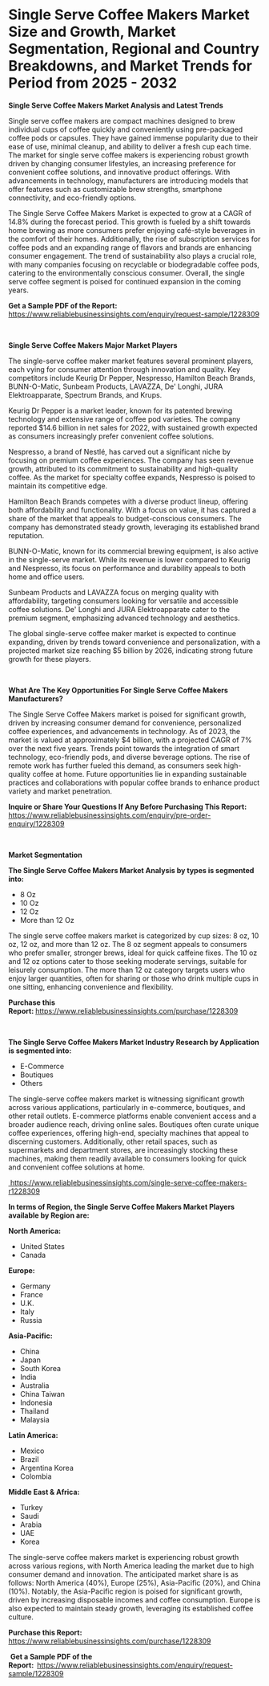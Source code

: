 <p><h1>Single Serve Coffee Makers Market Size and Growth, Market Segmentation, Regional and Country Breakdowns, and Market Trends for Period from 2025 -  2032</h1></p><p><strong>Single Serve Coffee Makers Market Analysis and Latest Trends</strong></p>
<p><p>Single serve coffee makers are compact machines designed to brew individual cups of coffee quickly and conveniently using pre-packaged coffee pods or capsules. They have gained immense popularity due to their ease of use, minimal cleanup, and ability to deliver a fresh cup each time. The market for single serve coffee makers is experiencing robust growth driven by changing consumer lifestyles, an increasing preference for convenient coffee solutions, and innovative product offerings. With advancements in technology, manufacturers are introducing models that offer features such as customizable brew strengths, smartphone connectivity, and eco-friendly options.</p><p>The Single Serve Coffee Makers Market is expected to grow at a CAGR of 14.8% during the forecast period. This growth is fueled by a shift towards home brewing as more consumers prefer enjoying café-style beverages in the comfort of their homes. Additionally, the rise of subscription services for coffee pods and an expanding range of flavors and brands are enhancing consumer engagement. The trend of sustainability also plays a crucial role, with many companies focusing on recyclable or biodegradable coffee pods, catering to the environmentally conscious consumer. Overall, the single serve coffee segment is poised for continued expansion in the coming years.</p></p>
<p><strong>Get a Sample PDF of the Report:&nbsp;</strong> <a href="https://www.reliablebusinessinsights.com/enquiry/request-sample/1228309?utm_campaign=39&utm_medium=2&utm_source=Github&utm_content=ia&utm_term=16042025&utm_id=single-serve-coffee-makers">https://www.reliablebusinessinsights.com/enquiry/request-sample/1228309</a></p>
<p>&nbsp;</p>
<p><strong>Single Serve Coffee Makers Major Market Players</strong></p>
<p><p>The single-serve coffee maker market features several prominent players, each vying for consumer attention through innovation and quality. Key competitors include Keurig Dr Pepper, Nespresso, Hamilton Beach Brands, BUNN-O-Matic, Sunbeam Products, LAVAZZA, De' Longhi, JURA Elektroapparate, Spectrum Brands, and Krups.</p><p>Keurig Dr Pepper is a market leader, known for its patented brewing technology and extensive range of coffee pod varieties. The company reported $14.6 billion in net sales for 2022, with sustained growth expected as consumers increasingly prefer convenient coffee solutions.</p><p>Nespresso, a brand of Nestlé, has carved out a significant niche by focusing on premium coffee experiences. The company has seen revenue growth, attributed to its commitment to sustainability and high-quality coffee. As the market for specialty coffee expands, Nespresso is poised to maintain its competitive edge.</p><p>Hamilton Beach Brands competes with a diverse product lineup, offering both affordability and functionality. With a focus on value, it has captured a share of the market that appeals to budget-conscious consumers. The company has demonstrated steady growth, leveraging its established brand reputation.</p><p>BUNN-O-Matic, known for its commercial brewing equipment, is also active in the single-serve market. While its revenue is lower compared to Keurig and Nespresso, its focus on performance and durability appeals to both home and office users.</p><p>Sunbeam Products and LAVAZZA focus on merging quality with affordability, targeting consumers looking for versatile and accessible coffee solutions. De' Longhi and JURA Elektroapparate cater to the premium segment, emphasizing advanced technology and aesthetics.</p><p>The global single-serve coffee maker market is expected to continue expanding, driven by trends toward convenience and personalization, with a projected market size reaching $5 billion by 2026, indicating strong future growth for these players.</p></p>
<p>&nbsp;</p>
<p><strong>What Are The Key Opportunities For Single Serve Coffee Makers Manufacturers?</strong></p>
<p><p>The Single Serve Coffee Makers market is poised for significant growth, driven by increasing consumer demand for convenience, personalized coffee experiences, and advancements in technology. As of 2023, the market is valued at approximately $4 billion, with a projected CAGR of 7% over the next five years. Trends point towards the integration of smart technology, eco-friendly pods, and diverse beverage options. The rise of remote work has further fueled this demand, as consumers seek high-quality coffee at home. Future opportunities lie in expanding sustainable practices and collaborations with popular coffee brands to enhance product variety and market penetration.</p></p>
<p><strong>Inquire or Share Your Questions If Any Before Purchasing This Report:</strong> <a href="https://www.reliablebusinessinsights.com/enquiry/pre-order-enquiry/1228309?utm_campaign=39&utm_medium=2&utm_source=Github&utm_content=ia&utm_term=16042025&utm_id=single-serve-coffee-makers">https://www.reliablebusinessinsights.com/enquiry/pre-order-enquiry/1228309</a></p>
<p>&nbsp;</p>
<p><strong>Market Segmentation</strong></p>
<p><strong>The Single Serve Coffee Makers Market Analysis by types is segmented into:</strong></p>
<p><ul><li>8 Oz</li><li>10 Oz</li><li>12 Oz</li><li>More than 12 Oz</li></ul></p>
<p><p>The single serve coffee makers market is categorized by cup sizes: 8 oz, 10 oz, 12 oz, and more than 12 oz. The 8 oz segment appeals to consumers who prefer smaller, stronger brews, ideal for quick caffeine fixes. The 10 oz and 12 oz options cater to those seeking moderate servings, suitable for leisurely consumption. The more than 12 oz category targets users who enjoy larger quantities, often for sharing or those who drink multiple cups in one sitting, enhancing convenience and flexibility.</p></p>
<p><strong>Purchase this Report:&nbsp;</strong><a href="https://www.reliablebusinessinsights.com/purchase/1228309?utm_campaign=39&utm_medium=2&utm_source=Github&utm_content=ia&utm_term=16042025&utm_id=single-serve-coffee-makers">https://www.reliablebusinessinsights.com/purchase/1228309</a></p>
<p>&nbsp;</p>
<p><strong>The Single Serve Coffee Makers Market Industry Research by Application is segmented into:</strong></p>
<p><ul><li>E-Commerce</li><li>Boutiques</li><li>Others</li></ul></p>
<p><p>The single-serve coffee makers market is witnessing significant growth across various applications, particularly in e-commerce, boutiques, and other retail outlets. E-commerce platforms enable convenient access and a broader audience reach, driving online sales. Boutiques often curate unique coffee experiences, offering high-end, specialty machines that appeal to discerning customers. Additionally, other retail spaces, such as supermarkets and department stores, are increasingly stocking these machines, making them readily available to consumers looking for quick and convenient coffee solutions at home.</p></p>
<p><a href="https://www.reliablebusinessinsights.com/single-serve-coffee-makers-r1228309?utm_campaign=39&utm_medium=2&utm_source=Github&utm_content=ia&utm_term=16042025&utm_id=single-serve-coffee-makers">&nbsp;https://www.reliablebusinessinsights.com/single-serve-coffee-makers-r1228309</a></p>
<p><strong>In terms of Region, the Single Serve Coffee Makers Market Players available by Region are:</strong></p>
<p>
    <p> <strong> North America: </strong>
        <ul>
            <li>United States</li>
            <li>Canada</li>
        </ul>
        </p> 
    <p> <strong> Europe: </strong>
        <ul>
            <li>Germany</li>
            <li>France</li>
            <li>U.K.</li>
            <li>Italy</li>
            <li>Russia</li>
        </ul>
        </p> 
    <p> <strong> Asia-Pacific: </strong>
        <ul>
            <li>China</li>
            <li>Japan</li>
            <li>South Korea</li>
            <li>India</li>
            <li>Australia</li>
            <li>China Taiwan</li>
            <li>Indonesia</li>
            <li>Thailand</li>
            <li>Malaysia</li>
        </ul>
        </p> 
    <p> <strong> Latin America: </strong>
        <ul>
            <li>Mexico</li>
            <li>Brazil</li>
            <li>Argentina Korea</li>
            <li>Colombia</li>
        </ul>
        </p> 
    <p> <strong> Middle East & Africa: </strong>
        <ul>
            <li>Turkey</li>
            <li>Saudi</li>
            <li>Arabia</li>
            <li>UAE</li>
            <li>Korea</li>
        </ul>
    </p>
    </p>
<p><p>The single-serve coffee makers market is experiencing robust growth across various regions, with North America leading the market due to high consumer demand and innovation. The anticipated market share is as follows: North America (40%), Europe (25%), Asia-Pacific (20%), and China (10%). Notably, the Asia-Pacific region is poised for significant growth, driven by increasing disposable incomes and coffee consumption. Europe is also expected to maintain steady growth, leveraging its established coffee culture.</p></p>
<p><strong>Purchase this Report: </strong><a href="https://www.reliablebusinessinsights.com/purchase/1228309?utm_campaign=39&utm_medium=2&utm_source=Github&utm_content=ia&utm_term=16042025&utm_id=single-serve-coffee-makers">https://www.reliablebusinessinsights.com/purchase/1228309</a></p>
<p>&nbsp;<strong>Get a Sample PDF of the Report:&nbsp;&nbsp;</strong><a href="https://www.reliablebusinessinsights.com/enquiry/request-sample/1228309?utm_campaign=39&utm_medium=2&utm_source=Github&utm_content=ia&utm_term=16042025&utm_id=single-serve-coffee-makers">https://www.reliablebusinessinsights.com/enquiry/request-sample/1228309</a></p>
<p><strong></strong></p>
<p><p></p><p></p><p></p></p>